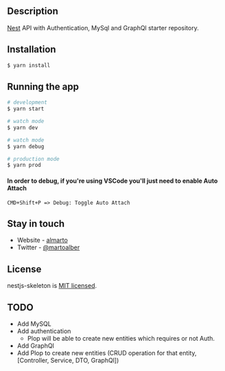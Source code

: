 ## Description

[Nest](https://github.com/nestjs/nest) API with Authentication, MySql and GraphQl starter repository.

## Installation

```bash
$ yarn install
```

## Running the app

```bash
# development
$ yarn start

# watch mode
$ yarn dev

# watch mode
$ yarn debug

# production mode
$ yarn prod
```

#### In order to debug, if you're using VSCode you'll just need to enable Auto Attach

`CMD+Shift+P => Debug: Toggle Auto Attach`

## Stay in touch

- Website - [almarto](https://github.com/almarto)
- Twitter - [@martoalber](https://twitter.com/martoalber)

## License

nestjs-skeleton is [MIT licensed](LICENSE).

## TODO

- Add MySQL
- Add authentication
  - Plop will be able to create new entities which requires or not Auth.
- Add GraphQl
- Add Plop to create new entities (CRUD operation for that entity, [Controller, Service, DTO, GraphQl])
